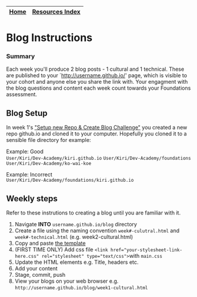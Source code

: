 [Home](../README.md) | [Resources Index](README.md) |
------------|----------|

# Blog Instructions 

### Summary 
Each week you'll produce 2 blog posts - 1 cultural and 1 technical. 
These are published to your `http://username.github.io/' page, which is visible to your cohort and anyone else you share the link with. Your engagment with the blog questions and content each week count towards your Foundations assessment.  

## Blog Setup 
In week 1's ["Setup new Repo & Create Blog Challenge"](../week-1/git-new-repo-github-pages-blog.md) you created a new repo github.io and cloned it to your computer. Hopefully you cloned it to a sensible file directory for example:

Example: Good   
`User/Kiri/Dev-Academy/kiri.github.io` 
`User/Kiri/Dev-Academy/foundations`    
`User/Kiri/Dev-Academy/ko-wai-koe`  

Example: Incorrect   
`User/Kiri/Dev-Academy/foundations/kiri.github.io` 

## Weekly steps 
Refer to these instrutions to creating a blog until you are familiar with it. 

1. Navigate __INTO__ `username.github.io/blog` directory
2. Create a file using the naming convention `week#-culutral.html` and `week#-technical.html` (e.g. week2-cultural.html)
3. Copy and paste [the template](html-template.html)
4. (FIRST TIME ONLY) Add css file `<link href="your-stylesheet-link-here.css" rel="stylesheet" type="text/css">`with `main.css`
5. Update the HTML elements e.g. Title, headers etc.   
6. Add your content 
7. Stage, commit, push 
8. View your blogs on your web browser e.g. `http://username.github.io/blog/week1-cultural.html`

